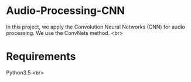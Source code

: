 # Audio-Processing-CNN
In this project, we apply the Convolution Neural Networks (CNN) for audio processing. We use the ConvNets method. <br\>

# Requirements 
Python3.5 <br\>
